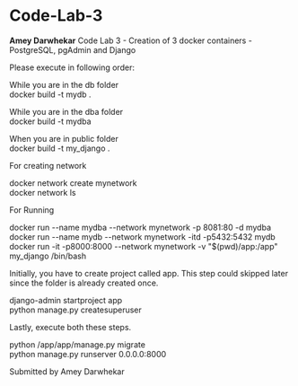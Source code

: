 # Code-Lab-3
**Amey Darwhekar**
Code Lab 3 - Creation of 3 docker containers - PostgreSQL, pgAdmin and Django

Please execute in following order:

While you are in the db folder
<br>docker build -t mydb .

While you are in the dba folder
<br>docker build -t mydba

When you are in public folder
<br>docker build -t my_django .

For creating network

docker network create mynetwork
<br>docker network ls

For Running

docker run --name mydba --network mynetwork -p 8081:80 -d mydba
<br>docker run --name mydb --network mynetwork -itd -p5432:5432 mydb
<br>docker run -it -p8000:8000 --network mynetwork -v "$(pwd)/app:/app" my_django /bin/bash

Initially, you have to create project called app. This step could skipped later since the folder is already created once.

django-admin startproject app
<br>python manage.py createsuperuser

Lastly, execute both these steps.

python /app/app/manage.py migrate
<br>python manage.py runserver 0.0.0.0:8000

Submitted by Amey Darwhekar

